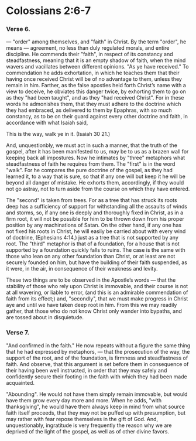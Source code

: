 # Colossians 2:6-7


### Verse 6.
  — "order" among themselves, and "faith" in Christ. By the term "order", he means — agreement, no less than duly regulated morals, and entire discipline. He commends their "faith", in respect of its constancy and steadfastness, meaning that it is an empty shadow of faith, when the mind wavers and vacillates between different opinions. "As ye have received." To commendation he adds exhortation, in which he teaches them that their having once received Christ will be of no advantage to them, unless they remain in him. Farther, as the false apostles held forth Christ’s name with a view to deceive, he obviates this danger twice, by exhorting them to go on as they "had been taught", and as they "had received Christ". For in these words he admonishes them, that they must adhere to the doctrine which they had embraced, as delivered to them by Epaphras, with so much constancy, as to be on their guard against every other doctrine and faith, in accordance with what Isaiah said,

This is the way, walk ye in it. (Isaiah 30 21.)

And, unquestionbly, we must act in such a manner, that the truth of the gospel, after it has been manifested to us, may be to us as a brazen wall for keeping back all impostures. Now he intimates by "three" metaphors what steadfastness of faith he requires from them. The "first" is in the word "walk". For he compares the pure doctrine of the gospel, as they had learned it, to a way that is sure, so that if any one will but keep it he will be beyond all danger of mistake. He exhorts them, accordingly, if they would not go astray, not to turn aside from the course on which they have entered.

The "second" is taken from trees. For as a tree that has struck its roots deep has a sufficiency of support for withstanding all the assaults of winds and storms, so, if any one is deeply and thoroughly fixed in Christ, as in a firm root, it will not be possible for him to be thrown down from his proper position by any machinations of Satan. On the other hand, if any one has not fixed his roots in Christ, he will easily be carried about with every wind of doctrine, (Ephesians 4:14,) just as a tree that is not supported by any root. The "third" metaphor is that of a foundation, for a house that is not supported by a foundation quickly falls to ruins. The case is the same with those who lean on any other foundation than Christ, or at least are not securely founded on him, but have the building of their faith suspended, as it were, in the air, in consequence of their weakness and levity.

These two things are to be observed in the Apostle’s words — that the stability of those who rely upon Christ is immovable, and their course is not at all wavering, or liable to error, (and this is an admirable commendation of faith from its effect;) and, "secondly", that we must make progress in Christ aye and until we have taken deep root in him. From this we may readily gather, that those who do not know Christ only wander into bypaths, and are tossed about in disquietude.

### Verse 7.
  "And confirmed in the faith." He now repeats without a figure the same thing that he had expressed by metaphors, — that the prosecution of the way, the support of the root, and of the foundation, is firmness and steadfastness of faith. And observe, that this argument is set before them in consequence of their having been well instructed, in order that they may safely and confidently secure their footing in the faith with which they had been made acquainted.

 "Abounding". He would not have them simply remain immovable, but would have them grow every day more and more. When he adds, "with thanksgiving", he would have them always keep in mind from what source faith itself proceeds, that they may not be puffed up with presumption, but may rather with fear repose themselves in the gift of God. And, unquestionably, ingratitude is very frequently the reason why we are deprived of the light of the gospel, as well as of other divine favors.

